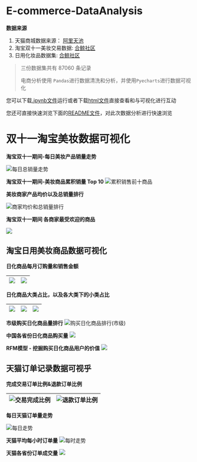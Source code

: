 # E-commerce-DataAnalysis

**数据来源**

1. 天猫商城数据来源： [阿里天池](https://tianchi.aliyun.com/dataset/111551)
2. 淘宝双十一美妆交易数据: [合鲸社区](https://www.heywhale.com/mw/dataset/646343a3b1bf805682315a40/file)
3. 日用化妆品数据集: [合鲸社区](https://www.heywhale.com/)

> 三份数据集共有 87060 条记录
>
> 电商分析使用 `Pandas`进行数据清洗和分析，并使用`Pyecharts`进行数据可视化

您可以下载[.ipynb文件](https://github.com/HLeoF/E-commerce-DataAnalysis/blob/main/analysis.ipynb)运行或者下载[html文件](https://github.com/HLeoF/E-commerce-DataAnalysis/blob/main/analysis.html)直接查看和与可视化进行互动

您还可直接快速浏览下面的[README文件](https://github.com/HLeoF/E-commerce-DataAnalysis/blob/main/README.md)，对此次数据分析进行快速浏览

# 双十一淘宝美妆数据可视化

**淘宝双十一期间-每日美妆产品销量走势**

![每日总销量走势](https://github.com/HLeoF/E-commerce-DataAnalysis/blob/main/imgs/t1.jpg)

**淘宝双十一期间-美妆商品累积销量 Top 10**
![累积销售前十商品](https://github.com/HLeoF/E-commerce-DataAnalysis/blob/main/imgs/t2.jph.jpg)

**美妆商家产品均价以及总销量排行**

![商家均价和总销量排行](https://github.com/HLeoF/E-commerce-DataAnalysis/blob/main/imgs/t3.jpg)

**淘宝双十一期间 各商家最受欢迎的商品**

![](https://github.com/HLeoF/E-commerce-DataAnalysis/blob/main/imgs/t4.jpg)

## 淘宝日用美妆商品数据可视化

**日化商品每月订购量和销售金额**

| ![](https://github.com/HLeoF/E-commerce-DataAnalysis/blob/main/imgs/b1.jpg) | ![](https://github.com/HLeoF/E-commerce-DataAnalysis/blob/main/imgs/b2.jpg) |
| --- | --- |

**日化商品大类占比，以及各大类下的小类占比**

| ![](https://github.com/HLeoF/E-commerce-DataAnalysis/blob/main/imgs/b3.jpg) | ![](https://github.com/HLeoF/E-commerce-DataAnalysis/blob/main/imgs/b3-1.jpg) | ![](https://github.com/HLeoF/E-commerce-DataAnalysis/blob/main/imgs/b3-2.jpg) |
| --- | --- | --- |

**市级购买日化商品量排行**
![购买日化商品排行(市级)](https://github.com/HLeoF/E-commerce-DataAnalysis/blob/main/imgs/b4.jpg)

**中国各省份日化商品购买量**
![](https://github.com/HLeoF/E-commerce-DataAnalysis/blob/main/imgs/b5.jpg)

**RFM模型 - 挖掘购买日化商品用户的价值**
![](https://github.com/HLeoF/E-commerce-DataAnalysis/blob/main/imgs/b6.jpg)

## 天猫订单记录数据可视乎

**完成交易订单比例&退款订单比例**

| ![交易完成比例](https://github.com/HLeoF/E-commerce-DataAnalysis/blob/main/imgs/m1-1.jpg) | ![退款订单比例](https://github.com/HLeoF/E-commerce-DataAnalysis/blob/main/imgs/m1-2.jpg) |
| --- | --- | 

**每日天猫订单量走势**

![每日走势](https://github.com/HLeoF/E-commerce-DataAnalysis/blob/main/imgs/m2.jpg)

**天猫平均每小时订单量**
![每时走势](https://github.com/HLeoF/E-commerce-DataAnalysis/blob/main/imgs/m3.jpg)

**天猫各省份订单成交量**
![](https://github.com/HLeoF/E-commerce-DataAnalysis/blob/main/imgs/m4.jpg)
